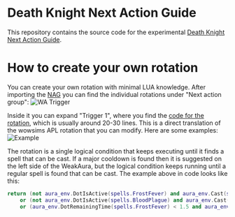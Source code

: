 # Death Knight Next Action Guide

This repository contains the source code for the experimental [Death Knight Next Action Guide](https://wago.io/Pl9Fk7Ktw).

# How to create your own rotation

You can create your own rotation with minimal LUA knowledge.
After importing the [NAG](https://wago.io/Pl9Fk7Ktw) you can find the individual rotations under "Next action group":
![WA Trigger](https://github.com/Nezz/DeathKnightNextActionGuide/assets/431167/582e832c-f544-4141-b6d2-67172d054dad)

Inside it you can expand "Trigger 1", where you find the [code for the rotation](https://github.com/Nezz/DeathKnightNextActionGuide/blob/2a22a8e55ee3d23e8fa4c22c650c07ddb73943d7/NAG%20Frost%20sub-blood.lua#L4-L30), which is usually around 20-30 lines. This is a direct translation of the wowsims APL rotation that you can modify. Here are some examples:
![Example](https://github.com/Nezz/DeathKnightNextActionGuide/assets/431167/3b928a78-5947-4c2d-81fb-b0e747a9411d)

The rotation is a single logical condition that keeps executing until it finds a spell that can be cast.
If a major cooldown is found then it is suggested on the left side of the WeakAura, but the logical condition keeps running until a regular spell is found that can be cast.
The example above in code looks like this:
```lua
return (not aura_env.DotIsActive(spells.FrostFever) and aura_env.Cast(spells.IcyTouch))
    or (not aura_env.DotIsActive(spells.BloodPlague) and aura_env.Cast(spells.PlagueStrike))
    or (aura_env.DotRemainingTime(spells.FrostFever) < 1.5 and aura_env.DotIsActive(spells.FrostFever) and aura_env.Cast(spells.Pestilence))
```
